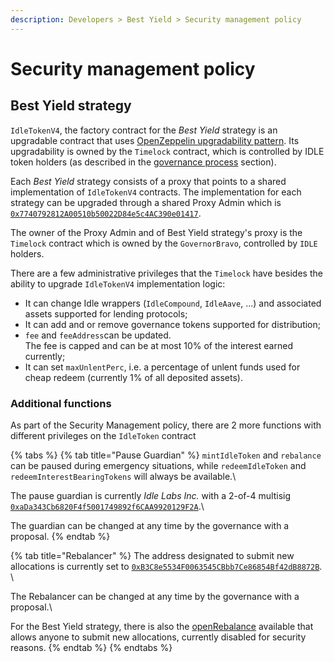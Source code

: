 ```yaml
---
description: Developers > Best Yield > Security management policy
---
```


# Security management policy

## Best Yield strategy

`IdleTokenV4`, the factory contract for the _Best Yield_ strategy is an upgradable contract that uses [OpenZeppelin upgradability pattern](https://docs.openzeppelin.com/upgrades/2.8/proxies). Its upgradability is owned by the `Timelock` contract, which is controlled by IDLE token holders (as described in the [governance process](../../governance/idle-dao/governance-process/) section).

Each _Best Yield_ strategy consists of a proxy that points to a shared implementation of `IdleTokenV4` contracts. The implementation for each strategy can be upgraded through a shared Proxy Admin which is [`0x7740792812A00510b50022D84e5c4AC390e01417`](http://etherscan.io/address/0x7740792812A00510b50022D84e5c4AC390e01417).

The owner of the Proxy Admin and of Best Yield strategy's proxy is the `Timelock` contract which is owned by the `GovernorBravo`, controlled by `IDLE` holders.

There are a few administrative privileges that the `Timelock` have besides the ability to upgrade `IdleTokenV4` implementation logic:

* It can change Idle wrappers (`IdleCompound`, `IdleAave`, ...) and associated assets supported for lending protocols;
* It can add and or remove governance tokens supported for distribution;
* `fee` and `feeAddress`can be updated. \
  The fee is capped and can be at most 10% of the interest earned currently;
* It can set `maxUnlentPerc`, i.e. a percentage of unlent funds used for cheap redeem (currently 1% of all deposited assets).

### Additional functions

As part of the Security Management policy, there are 2 more functions with different privileges on the `IdleToken` contract

{% tabs %}
{% tab title="Pause Guardian" %}
`mintIdleToken` and `rebalance` can be paused during emergency situations, while `redeemIdleToken` and `redeemInterestBearingTokens` will always be available.\


The pause guardian is currently _Idle Labs Inc._ with a 2-of-4 multisig [`0xaDa343Cb6820F4f5001749892f6CAA9920129F2A`](http://etherscan.io/address/0xaDa343Cb6820F4f5001749892f6CAA9920129F2A).\


The guardian can be changed at any time by the governance with a proposal.
{% endtab %}

{% tab title="Rebalancer" %}
The address designated to submit new allocations is currently set to [`0xB3C8e5534F0063545CBbb7Ce86854Bf42dB8872B`](https://etherscan.io/address/0xb3c8e5534f0063545cbbb7ce86854bf42db8872b). \


The Rebalancer can be changed at any time by the governance with a proposal.\


For the Best Yield strategy, there is also the [openRebalance](broken-reference) available that allows anyone to submit new allocations, currently disabled for security reasons.
{% endtab %}
{% endtabs %}
